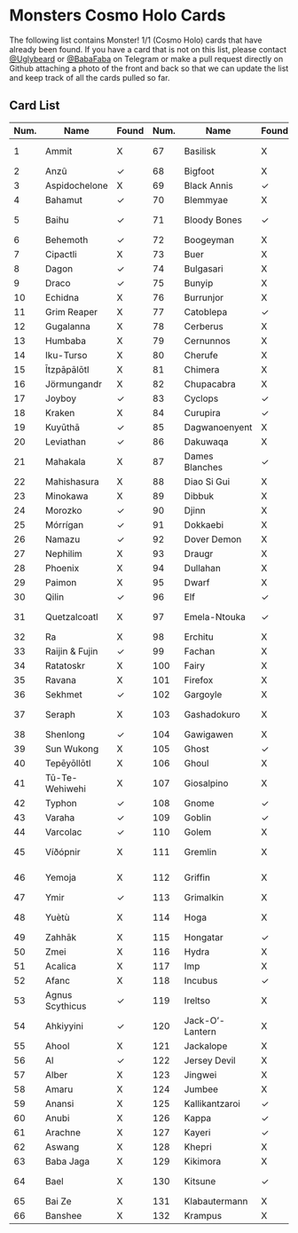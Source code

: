 # Monsters Cosmo Holo Cards

The following list contains Monster! 1/1 (Cosmo Holo) cards that have already been found. If you have a card that is not on this list, please contact [@Uglybeard](
https://t.me/Uglybeard) or [@BabaFaba](https://t.me/Baba_Faba) on Telegram or make a pull request directly on Github attaching a photo of the front and back so that we can update the list and keep track of all the cards pulled so far.

## Card List

| Num. | Name               | Found   | Num. | Name            | Found   | Num. | Name              | Found   |
|--------|--------------------|---------|--------|-----------------|---------|--------|-------------------|---------|
| 1      | Ammit              | X       | 67     | Basilisk        | X       | 133    | La Carretanagua  | ✓       |
| 2      | Anzû               | ✓       | 68     | Bigfoot         | X       | 134    | Lenghelo         | ✓       |
| 3      | Aspidochelone      | X       | 69     | Black Annis     | ✓       | 135    | Leprechaun       | X       |
| 4      | Bahamut            | ✓       | 70     | Blemmyae        | X       | 136    | Lilith           | X       |
| 5      | Baihu              | ✓       | 71     | Bloody Bones    | ✓       | 137    | Loch Ness Monster| X       |
| 6      | Behemoth           | ✓       | 72     | Boogeyman       | X       | 138    | Lou Carcolh      | ✓       |
| 7      | Cipactli           | X       | 73     | Buer            | X       | 139    | Loðsilungur      | ✓       |
| 8      | Dagon              | ✓       | 74     | Bulgasari       | X       | 140    | Mandrake         | ✓       |
| 9      | Draco              | ✓       | 75     | Bunyip          | X       | 141    | Manticore        | X       |
| 10     | Echidna            | X       | 76     | Burrunjor       | X       | 142    | Medusa           | ✓       |
| 11     | Grim Reaper        | X       | 77     | Catoblepa       | ✓       | 143    | Menk             | X       |
| 12     | Gugalanna          | X       | 78     | Cerberus        | X       | 144    | Minotaur         | ✓       |
| 13     | Humbaba            | X       | 79     | Cernunnos       | X       | 145    | Mothman          | X       |
| 14     | Iku-Turso          | X       | 80     | Cherufe         | X       | 146    | Munuanë          | X       |
| 15     | Ītzpāpālōtl        | X       | 81     | Chimera         | X       | 147    | Nadubi           | X       |
| 16     | Jörmungandr        | X       | 82     | Chupacabra      | X       | 148    | Naga             | ✓       |
| 17     | Joyboy             | ✓       | 83     | Cyclops         | ✓       | 149    | Nahual           | X       |
| 18     | Kraken             | X       | 84     | Curupira        | ✓       | 150    | Nanook           | ✓       |
| 19     | Kuyūthā            | ✓       | 85     | Dagwanoenyent   | X       | 151    | Nixie            | X       |
| 20     | Leviathan          | ✓       | 86     | Dakuwaqa        | X       | 152    | Nuckelavee       | X       |
| 21     | Mahakala           | X       | 87     | Dames Blanches  | ✓       | 153    | Olgoi-Khorkhoi   | X       |
| 22     | Mahishasura        | X       | 88     | Diao Si Gui     | X       | 154    | Ördög            | X       |
| 23     | Minokawa           | X       | 89     | Dibbuk          | X       | 155    | Orobas           | X       |
| 24     | Morozko            | ✓       | 90     | Djinn           | X       | 156    | O’ Munaciello    | X       |
| 25     | Mórrígan           | ✓       | 91     | Dokkaebi        | X       | 157    | Pachamama        | X       |
| 26     | Namazu             | ✓       | 92     | Dover Demon     | X       | 158    | Penanggalan      | ✓       |
| 27     | Nephilim           | X       | 93     | Draugr          | X       | 159    | Piasa            | ✓       |
| 28     | Phoenix            | X       | 94     | Dullahan        | X       | 160    | Popobawa         | X       |
| 29     | Paimon             | X       | 95     | Dwarf           | X       | 161    | Poroniec         | X       |
| 30     | Qilin              | ✓       | 96     | Elf             | ✓       | 162    | Preta            | X       |
| 31     | Quetzalcoatl       | X       | 97     | Emela-Ntouka    | ✓       | 163    | Ratoncito Pérez  | ✓       |
| 32     | Ra                 | X       | 98     | Erchitu         | X       | 164    | Roc              | ✓       |
| 33     | Raijin & Fujin     | ✓       | 99     | Fachan          | X       | 165    | Rompo            | X       |
| 34     | Ratatoskr         | X       | 100    | Fairy           | X       | 166    | Rumptifusel      | X       |
| 35     | Ravana            | X       | 101    | Firefox         | X       | 167    | Samjok-o         | ✓       |
| 36     | Sekhmet           | ✓       | 102    | Gargoyle        | X       | 168    | Sandman          | X       |
| 37     | Seraph            | X       | 103    | Gashadokuro     | X       | 169    | Santa Compaña    | X       |
| 38     | Shenlong          | ✓       | 104    | Gawigawen       | X       | 170    | Shahmaran        | ✓       |
| 39     | Sun Wukong        | X       | 105    | Ghost           | ✓       | 171    | Shishi           | X       |
| 40     | Tepēyōllōtl       | X       | 106    | Ghoul           | X       | 172    | Siren            | X       |
| 41     | Tū-Te-Wehiwehi    | X       | 107    | Giosalpino      | X       | 173    | Skeljaskrímsli   | X       |
| 42     | Typhon            | ✓       | 108    | Gnome           | ✓       | 174    | Sluagh           | X       |
| 43     | Varaha            | ✓       | 109    | Goblin          | ✓       | 175    | Soucouyant       | X       |
| 44     | Varcolac          | ✓       | 110    | Golem           | X       | 176    | Sphinx           | X       |
| 45     | Víðópnir          | X       | 111    | Gremlin         | X       | 177    | Spider Grandm.   | X       |
| 46     | Yemoja            | X       | 112    | Griffin         | X       | 178    | Spring-heeled Jack| X      |
| 47     | Ymir              | ✓       | 113    | Grimalkin       | X       | 179    | Strzyga          | X       |
| 48     | Yuètù             | X       | 114    | Hoga            | X       | 180    | Tah-Tah-Kle’-Ah  | X       |
| 49     | Zahhāk            | X       | 115    | Hongatar        | ✓       | 181    | Tanuki           | X       |
| 50     | Zmei              | X       | 116    | Hydra           | X       | 182    | Tarasque         | X       |
| 51     | Acalica           | X       | 117    | Imp             | X       | 183    | Teju Jagua       | ✓       |
| 52     | Afanc             | X       | 118    | Incubus         | ✓       | 184    | Tengu            | X       |
| 53     | Agnus Scythicus   | ✓       | 119    | Ireltso         | X       | 185    | Tonttu           | X       |
| 54     | Ahkiyyini         | ✓       | 120    | Jack-O’-Lantern| X       | 186    | Tripodero        | ✓       |
| 55     | Ahool             | X       | 121    | Jackalope       | X       | 187    | Troll            | X       |
| 56     | Al                | ✓       | 122    | Jersey Devil    | X       | 188    | Tsukumogami      | ✓       |
| 57     | Alber             | X       | 123    | Jingwei         | X       | 189    | Türst            | X       |
| 58     | Amaru             | X       | 124    | Jumbee          | X       | 190    | Umibozu          | X       |
| 59     | Anansi            | X       | 125    | Kallikantzaroi  | ✓       | 191    | Unicorn          | X       |
| 60     | Anubi             | X       | 126    | Kappa           | ✓       | 192    | Vampire          | X       |
| 61     | Arachne           | X       | 127    | Kayeri          | ✓       | 193    | Vilupera         | X       |
| 62     | Aswang            | X       | 128    | Khepri          | X       | 194    | Wendigo          | X       |
| 63     | Baba Jaga         | X       | 129    | Kikimora        | X       | 195    | Whaitere         | ✓       |
| 64     | Bael              | X       | 130    | Kitsune         | ✓       | 196    | Yara-Ma-Yha-Who  | X       |
| 65     | Bai Ze            | X       | 131    | Klabautermann   | X       | 197    | Yeti             | X       |
| 66     | Banshee           | X       | 132    | Krampus         | X       | 198    | Zombie           | X       |
